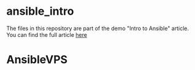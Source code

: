# ansible_intro
The files in this repository are part of the demo "Intro to Ansible" article. You can find the full article [here](https://spacelift.io/blog/ansible-tutorial)
# AnsibleVPS
